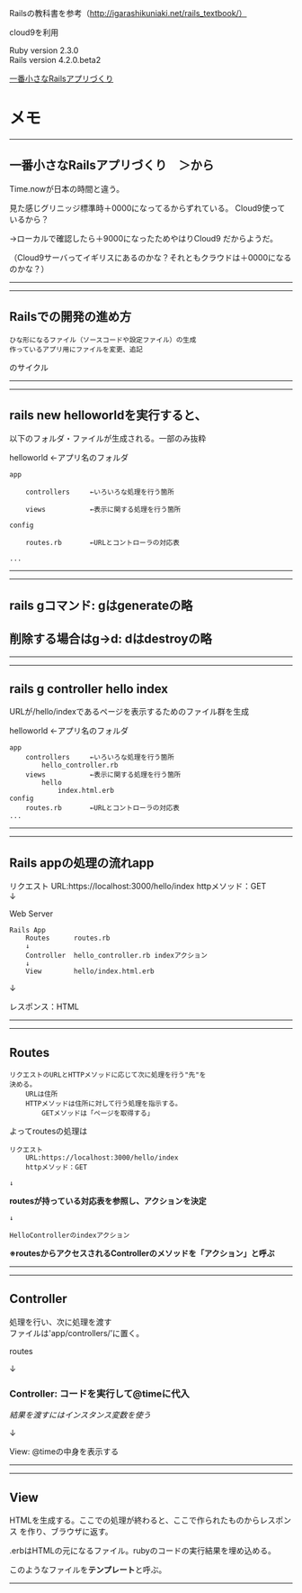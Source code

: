 
Railsの教科書を参考（http://igarashikuniaki.net/rails_textbook/）

cloud9を利用


Ruby version 2.3.0  
Rails version 4.2.0.beta2  


[一番小さなRailsアプリづくり](http://igarashikuniaki.net/rails_textbook/smallest-app.html)


# メモ


--------------------------------------------------------------

## 一番小さなRailsアプリづくり　＞から

Time.nowが日本の時間と違う。

見た感じグリニッジ標準時＋0000になってるからずれている。
Cloud9使っているから？

→ローカルで確認したら＋9000になったためやはりCloud9
だからようだ。

（Cloud9サーバってイギリスにあるのかな？それともクラウドは＋0000になるのかな？）

---------------------------------------------------------------



---------------------------------------------------------------

## Railsでの開発の進め方

    ひな形になるファイル（ソースコードや設定ファイル）の生成  
    作っているアプリ用にファイルを変更、追記  
のサイクル

---------------------------------------------------------------



---------------------------------------------------------------

## rails new helloworldを実行すると、

以下のフォルダ・ファイルが生成される。一部のみ抜粋

helloworld              ←アプリ名のフォルダ

    app
    
        controllers     ←いろいろな処理を行う箇所
        
        views           ←表示に関する処理を行う箇所
        
    config
    
        routes.rb       ←URLとコントローラの対応表
        
    ...
    
----------------------------------------------------------------



----------------------------------------------------------------

## rails gコマンド:  gはgenerateの略

## 削除する場合はg→d:  dはdestroyの略

----------------------------------------------------------------



----------------------------------------------------------------

## rails g controller hello index

URLが/hello/indexであるページを表示するためのファイル群を生成


helloworld              ←アプリ名のフォルダ

    app
        controllers     ←いろいろな処理を行う箇所
            hello_controller.rb
        views           ←表示に関する処理を行う箇所
            hello
                index.html.erb
    config
        routes.rb       ←URLとコントローラの対応表
    ...
    
----------------------------------------------------------------



----------------------------------------------------------------

## Rails appの処理の流れapp

リクエスト
    URL:https://localhost:3000/hello/index
    httpメソッド：GET  
↓  

Web Server

    Rails App
        Routes      routes.rb  
        ↓
        Controller  hello_controller.rb indexアクション  
        ↓  
        View        hello/index.html.erb  

↓  

レスポンス：HTML

-----------------------------------------------------------------



-----------------------------------------------------------------

## Routes

    リクエストのURLとHTTPメソッドに応じて次に処理を行う"先"を
    決める。
        URLは住所
        HTTPメソッドは住所に対して行う処理を指示する。
            GETメソッドは「ページを取得する」
        
よってroutesの処理は

    リクエスト   
        URL:https://localhost:3000/hello/index  
        httpメソッド：GET  
        
    ↓
    
**routesが持っている対応表を参照し、アクションを決定**
     
    ↓
    
    HelloControllerのindexアクション
    
**※routesからアクセスされるControllerのメソッドを「アクション」と呼ぶ**
    
----------------------------------------------------------------
    
    

---

## Controller

処理を行い、次に処理を渡す  
ファイルは'app/controllers/’に置く。

routes

↓

### Controller:    コードを実行して@timeに代入

*結果を渡すにはインスタンス変数を使う*

↓

View:        @timeの中身を表示する

---



---

## View

HTMLを生成する。ここでの処理が終わると、ここで作られたものからレスポンス
を作り、ブラウザに返す。

.erbはHTMLの元になるファイル。rubyのコードの実行結果を埋め込める。

このようなファイルを**テンプレート**と呼ぶ。

---


